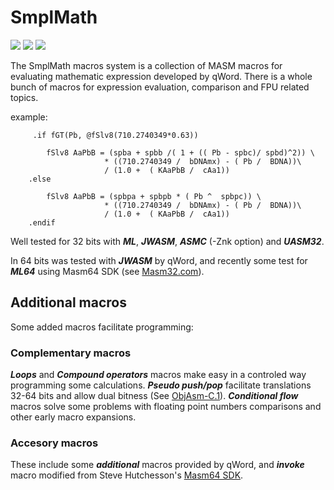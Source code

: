 # SmplMath

[![](https://img.shields.io/badge/Assembler-MASM%206.14-brightgreen.svg?style=flat-square&logo=visual-studio-code&logoColor=white&colorB=5E0000)](http://www.masm32.com/download.htm) 
[![](https://img.shields.io/badge/Assembler-UASM%20v2.52-green.svg?style=flat-square&logo=visual-studio-code&logoColor=white&colorB=1CC887)](http://www.terraspace.co.uk/uasm.html) 
[![](https://img.shields.io/badge/Assembler-JWASM%20v2.15-green.svg?style=flat-square&logo=visual-studio-code&logoColor=white&colorB=C9931E)](https://github.com/Baron-von-Riedesel/JWasm) 

The SmplMath macros system is a collection of MASM macros for evaluating mathematic expression developed by qWord. There is a whole bunch of macros for expression evaluation, comparison and FPU related topics.

example:
```
     .if fGT(Pb, @fSlv8(710.2740349*0.63))
						
        fSlv8 AaPbB = (spba + spbb /( 1 + (( Pb - spbc)/ spbd)^2)) \ 
                     * ((710.2740349 /  bDNAmx) - ( Pb /  BDNA))\
                     / (1.0 +  ( KAaPbB /  cAa1))
    .else
		
        fSlv8 AaPbB = (spbpa + spbpb * ( Pb ^  spbpc)) \ 
                     * ((710.2740349 /  bDNAmx) - ( Pb /  BDNA))\
                     / (1.0 +  ( KAaPbB /  cAa1))
    .endif
```
Well tested for 32 bits with ___ML___, ___JWASM___, ___ASMC___ (-Znk option) and ___UASM32___.

In 64 bits was tested with ___JWASM___ by qWord, and recently some test for ___ML64___ using Masm64 SDK (see [Masm32.com](http://masm32.com/board/index.php?board=53.0)).


## Additional macros

Some added macros facilitate programming:

  ### Complementary macros 

___Loops___ and ___Compound operators___ macros make easy in a controled way programming some calculations. ___Pseudo push/pop___ facilitate translations 32-64 bits and allow dual bitness (See [ObjAsm-C.1](https://github.com/ObjAsm/ObjAsm-C.1)). ___Conditional flow___ macros solve some problems with floating point numbers comparisons and other early macro expansions.

  ### Accesory macros 

These include some ___additional___ macros provided by qWord, and ___invoke___ macro modified from Steve Hutchesson's [Masm64 SDK](http://masm32.com/board/index.php?board=53.0).
